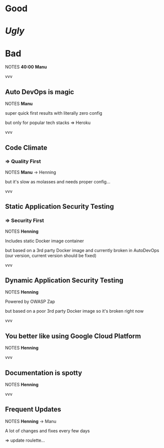 #   Good

#   *Ugly*<!-- .element: class="fragment" data-fragment-index="3" -->

#   Bad<!-- .element: class="fragment" data-fragment-index="2" -->

NOTES
**40:00**
**Manu**

vvv

##  Auto DevOps is magic

NOTES
**Manu**

super quick first results with literally zero config

but only for popular tech stacks => Heroku

vvv

##  Code Climate
### => Quality First<!-- .element: class="fragment"-->

NOTES
**Manu** -> Henning

but it's slow as molasses and needs proper config...

vvv

##  Static Application Security Testing
### => Security First<!-- .element: class="fragment"-->

NOTES
**Henning**

Includes static Docker image container

but based on a 3rd party Docker image and currently broken in AutoDevOps (our version, current version should be fixed)

vvv

##  Dynamic Application Security Testing 

NOTES
**Henning**

Powered by OWASP Zap

but based on a poor 3rd party Docker image so it's broken right now

vvv

##  You better like using Google Cloud Platform

NOTES
**Henning**

vvv

##  Documentation is spotty

NOTES
**Henning**

vvv

##  Frequent Updates

NOTES
**Henning** -> Manu

A lot of changes and fixes every few days

=> update roulette...

